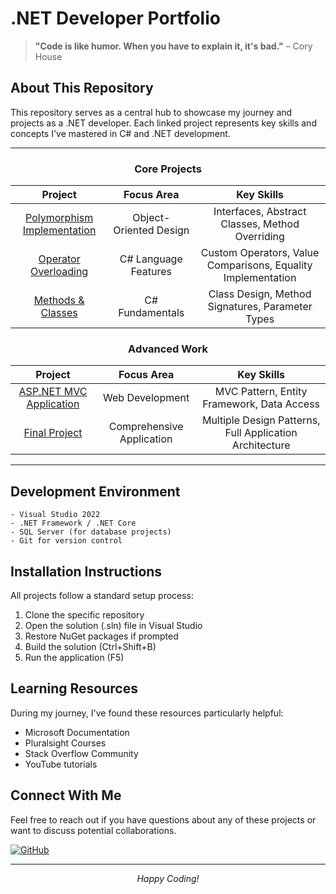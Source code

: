 # .NET Developer Portfolio

> **"Code is like humor. When you have to explain it, it's bad."** – Cory House

## About This Repository

This repository serves as a central hub to showcase my journey and projects as a .NET developer. Each linked project represents key skills and concepts I've mastered in C# and .NET development.

---

<div align="center">

### Core Projects

| **Project** | **Focus Area** | **Key Skills** |
|:------------:|:-------------:|:-------------:|
| [Polymorphism Implementation](https://github.com/kadirkeserrr/Polymorphism-Assignment-Submission) | Object-Oriented Design | Interfaces, Abstract Classes, Method Overriding |
| [Operator Overloading](https://github.com/kadirkeserrr/Operators-Assignment-Submission) | C# Language Features | Custom Operators, Value Comparisons, Equality Implementation |
| [Methods & Classes](https://github.com/kadirkeserrr/Method-Class-Assignment-Submission) | C# Fundamentals | Class Design, Method Signatures, Parameter Types |

### Advanced Work

| **Project** | **Focus Area** | **Key Skills** |
|:------------:|:-------------:|:-------------:|
| [ASP.NET MVC Application](https://github.com/kadirkeserrr/ASP.NET-MVC-Entity-Framework) | Web Development | MVC Pattern, Entity Framework, Data Access |
| [Final Project](https://github.com/kadirkeserrr/Final-Assignment-Submission) | Comprehensive Application | Multiple Design Patterns, Full Application Architecture |

</div>

---

## Development Environment

```
- Visual Studio 2022
- .NET Framework / .NET Core
- SQL Server (for database projects)
- Git for version control
```

## Installation Instructions

All projects follow a standard setup process:

1. Clone the specific repository
2. Open the solution (.sln) file in Visual Studio
3. Restore NuGet packages if prompted
4. Build the solution (Ctrl+Shift+B)
5. Run the application (F5)

## Learning Resources

During my journey, I've found these resources particularly helpful:

- Microsoft Documentation
- Pluralsight Courses
- Stack Overflow Community
- YouTube tutorials

## Connect With Me

Feel free to reach out if you have questions about any of these projects or want to discuss potential collaborations.

[![GitHub](https://img.shields.io/badge/GitHub-kadirkeserrr-blue?style=flat-square&logo=github)](https://github.com/kadirkeserrr)

---

<div align="center">
<i>Happy Coding!</i>
</div>
